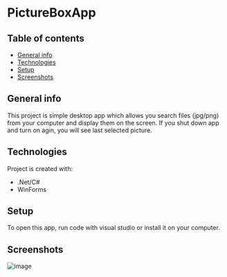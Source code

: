 # PictureBoxApp
## Table of contents
* [General info](#general-info)
* [Technologies](#technologies)
* [Setup](#setup)
* [Screenshots](#screenshots)

## General info
This project is simple desktop app which allows you search files (jpg/png) from your computer and display them on the screen. If you shut down app and turn on
agin, you will see last selected picture.
## Technologies
Project is created with:
* .Net/C#
* WinForms

	
## Setup
To open this app, run code with visual studio or install it on your computer.

## Screenshots
![image](https://user-images.githubusercontent.com/74752413/167498265-f0d5a7aa-a6ef-4ad5-86f2-293d45b94fd1.png)
